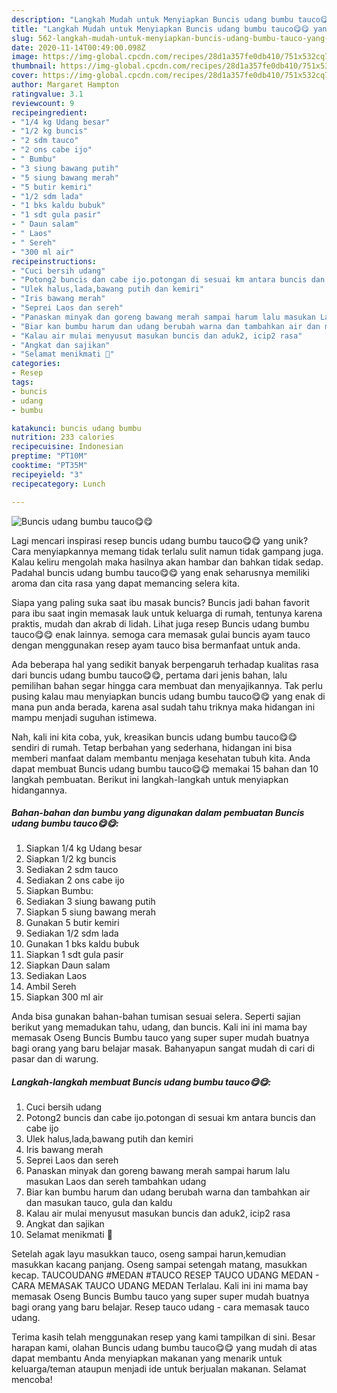 ```yaml
---
description: "Langkah Mudah untuk Menyiapkan Buncis udang bumbu tauco😋😋 yang Enak Banget"
title: "Langkah Mudah untuk Menyiapkan Buncis udang bumbu tauco😋😋 yang Enak Banget"
slug: 562-langkah-mudah-untuk-menyiapkan-buncis-udang-bumbu-tauco-yang-enak-banget
date: 2020-11-14T00:49:00.098Z
image: https://img-global.cpcdn.com/recipes/28d1a357fe0db410/751x532cq70/buncis-udang-bumbu-tauco😋😋-foto-resep-utama.jpg
thumbnail: https://img-global.cpcdn.com/recipes/28d1a357fe0db410/751x532cq70/buncis-udang-bumbu-tauco😋😋-foto-resep-utama.jpg
cover: https://img-global.cpcdn.com/recipes/28d1a357fe0db410/751x532cq70/buncis-udang-bumbu-tauco😋😋-foto-resep-utama.jpg
author: Margaret Hampton
ratingvalue: 3.1
reviewcount: 9
recipeingredient:
- "1/4 kg Udang besar"
- "1/2 kg buncis"
- "2 sdm tauco"
- "2 ons cabe ijo"
- " Bumbu"
- "3 siung bawang putih"
- "5 siung bawang merah"
- "5 butir kemiri"
- "1/2 sdm lada"
- "1 bks kaldu bubuk"
- "1 sdt gula pasir"
- " Daun salam"
- " Laos"
- " Sereh"
- "300 ml air"
recipeinstructions:
- "Cuci bersih udang"
- "Potong2 buncis dan cabe ijo.potongan di sesuai km antara buncis dan cabe ijo"
- "Ulek halus,lada,bawang putih dan kemiri"
- "Iris bawang merah"
- "Seprei Laos dan sereh"
- "Panaskan minyak dan goreng bawang merah sampai harum lalu masukan Laos dan sereh tambahkan udang"
- "Biar kan bumbu harum dan udang berubah warna dan tambahkan air dan masukan tauco, gula dan kaldu"
- "Kalau air mulai menyusut masukan buncis dan aduk2, icip2 rasa"
- "Angkat dan sajikan"
- "Selamat menikmati 🤗"
categories:
- Resep
tags:
- buncis
- udang
- bumbu

katakunci: buncis udang bumbu 
nutrition: 233 calories
recipecuisine: Indonesian
preptime: "PT10M"
cooktime: "PT35M"
recipeyield: "3"
recipecategory: Lunch

---
```



![Buncis udang bumbu tauco😋😋](https://img-global.cpcdn.com/recipes/28d1a357fe0db410/751x532cq70/buncis-udang-bumbu-tauco😋😋-foto-resep-utama.jpg)

Lagi mencari inspirasi resep buncis udang bumbu tauco😋😋 yang unik? Cara menyiapkannya memang tidak terlalu sulit namun tidak gampang juga. Kalau keliru mengolah maka hasilnya akan hambar dan bahkan tidak sedap. Padahal buncis udang bumbu tauco😋😋 yang enak seharusnya memiliki aroma dan cita rasa yang dapat memancing selera kita.

Siapa yang paling suka saat ibu masak buncis? Buncis jadi bahan favorit para ibu saat ingin memasak lauk untuk keluarga di rumah, tentunya karena praktis, mudah dan akrab di lidah. Lihat juga resep Buncis udang bumbu tauco😋😋 enak lainnya. semoga cara memasak gulai buncis ayam tauco dengan menggunakan resep ayam tauco bisa bermanfaat untuk anda.

Ada beberapa hal yang sedikit banyak berpengaruh terhadap kualitas rasa dari buncis udang bumbu tauco😋😋, pertama dari jenis bahan, lalu pemilihan bahan segar hingga cara membuat dan menyajikannya. Tak perlu pusing kalau mau menyiapkan buncis udang bumbu tauco😋😋 yang enak di mana pun anda berada, karena asal sudah tahu triknya maka hidangan ini mampu menjadi suguhan istimewa.


Nah, kali ini kita coba, yuk, kreasikan buncis udang bumbu tauco😋😋 sendiri di rumah. Tetap berbahan yang sederhana, hidangan ini bisa memberi manfaat dalam membantu menjaga kesehatan tubuh kita. Anda dapat membuat Buncis udang bumbu tauco😋😋 memakai 15 bahan dan 10 langkah pembuatan. Berikut ini langkah-langkah untuk menyiapkan hidangannya.

<!--inarticleads1-->

##### Bahan-bahan dan bumbu yang digunakan dalam pembuatan Buncis udang bumbu tauco😋😋:

1. Siapkan 1/4 kg Udang besar
1. Siapkan 1/2 kg buncis
1. Sediakan 2 sdm tauco
1. Sediakan 2 ons cabe ijo
1. Siapkan  Bumbu:
1. Sediakan 3 siung bawang putih
1. Siapkan 5 siung bawang merah
1. Gunakan 5 butir kemiri
1. Sediakan 1/2 sdm lada
1. Gunakan 1 bks kaldu bubuk
1. Siapkan 1 sdt gula pasir
1. Siapkan  Daun salam
1. Sediakan  Laos
1. Ambil  Sereh
1. Siapkan 300 ml air


Anda bisa gunakan bahan-bahan tumisan sesuai selera. Seperti sajian berikut yang memadukan tahu, udang, dan buncis. Kali ini ini mama bay memasak Oseng Buncis Bumbu tauco yang super super mudah buatnya bagi orang yang baru belajar masak. Bahanyapun sangat mudah di cari di pasar dan di warung. 

<!--inarticleads2-->

##### Langkah-langkah membuat Buncis udang bumbu tauco😋😋:

1. Cuci bersih udang
1. Potong2 buncis dan cabe ijo.potongan di sesuai km antara buncis dan cabe ijo
1. Ulek halus,lada,bawang putih dan kemiri
1. Iris bawang merah
1. Seprei Laos dan sereh
1. Panaskan minyak dan goreng bawang merah sampai harum lalu masukan Laos dan sereh tambahkan udang
1. Biar kan bumbu harum dan udang berubah warna dan tambahkan air dan masukan tauco, gula dan kaldu
1. Kalau air mulai menyusut masukan buncis dan aduk2, icip2 rasa
1. Angkat dan sajikan
1. Selamat menikmati 🤗


Setelah agak layu masukkan tauco, oseng sampai harun,kemudian masukkan kacang panjang. Oseng sampai setengah matang, masukkan kecap. TAUCOUDANG #MEDAN #TAUCO RESEP TAUCO UDANG MEDAN - CARA MEMASAK TAUCO UDANG MEDAN Terlalau. Kali ini ini mama bay memasak Oseng Buncis Bumbu tauco yang super super mudah buatnya bagi orang yang baru belajar. Resep tauco udang - cara memasak tauco udang. 

Terima kasih telah menggunakan resep yang kami tampilkan di sini. Besar harapan kami, olahan Buncis udang bumbu tauco😋😋 yang mudah di atas dapat membantu Anda menyiapkan makanan yang menarik untuk keluarga/teman ataupun menjadi ide untuk berjualan makanan. Selamat mencoba!
